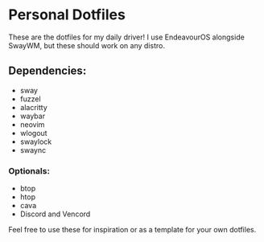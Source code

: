 # Personal Dotfiles

These are the dotfiles for my daily driver! I use EndeavourOS alongside SwayWM, but these should work on any distro.

## Dependencies:
- sway
- fuzzel
- alacritty
- waybar
- neovim
- wlogout
- swaylock
- swaync
### Optionals:
- btop
- htop
- cava
- Discord and Vencord

Feel free to use these for inspiration or as a template for your own dotfiles.
